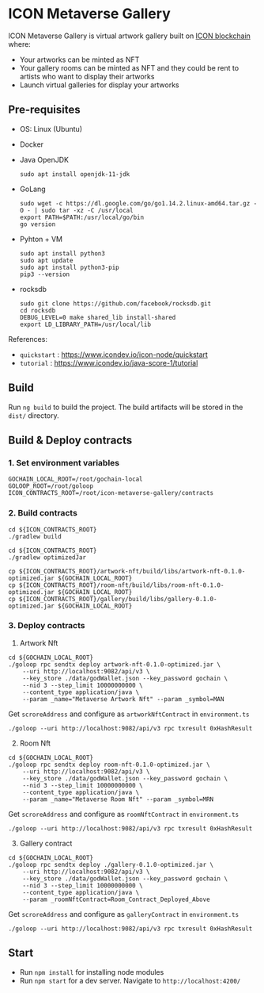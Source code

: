# ICON Metaverse Gallery

ICON Metaverse Gallery is virtual artwork gallery built on [ICON blockchain](https://iconrepublic.org) where: 
- Your artworks can be minted as NFT
- Your gallery rooms can be minted as NFT and they could be rent to artists who want to display their artworks
- Launch virtual galleries for display your artworks

## Pre-requisites
- OS: Linux (Ubuntu)
- Docker
- Java OpenJDK 
    ```
    sudo apt install openjdk-11-jdk
    ```

- GoLang
    ```
    sudo wget -c https://dl.google.com/go/go1.14.2.linux-amd64.tar.gz -O - | sudo tar -xz -C /usr/local
    export PATH=$PATH:/usr/local/go/bin
    go version
    ```

- Pyhton + VM
    ```
    sudo apt install python3
    sudo apt update
    sudo apt install python3-pip
    pip3 --version
    ```

- rocksdb
    ```
    sudo git clone https://github.com/facebook/rocksdb.git
    cd rocksdb
    DEBUG_LEVEL=0 make shared_lib install-shared
    export LD_LIBRARY_PATH=/usr/local/lib
    ```

References:
- `quickstart` : <https://www.icondev.io/icon-node/quickstart>
- `tutorial` : <https://www.icondev.io/java-score-1/tutorial>

## Build

Run `ng build` to build the project. The build artifacts will be stored in the `dist/` directory.

## Build & Deploy contracts

### 1. Set environment variables

```
GOCHAIN_LOCAL_ROOT=/root/gochain-local
GOLOOP_ROOT=/root/goloop
ICON_CONTRACTS_ROOT=/root/icon-metaverse-gallery/contracts
```

### 2. Build contracts

```
cd ${ICON_CONTRACTS_ROOT}
./gradlew build
```

```
cd ${ICON_CONTRACTS_ROOT}
./gradlew optimizedJar
```

```
cp ${ICON_CONTRACTS_ROOT}/artwork-nft/build/libs/artwork-nft-0.1.0-optimized.jar ${GOCHAIN_LOCAL_ROOT}
cp ${ICON_CONTRACTS_ROOT}/room-nft/build/libs/room-nft-0.1.0-optimized.jar ${GOCHAIN_LOCAL_ROOT}
cp ${ICON_CONTRACTS_ROOT}/gallery/build/libs/gallery-0.1.0-optimized.jar ${GOCHAIN_LOCAL_ROOT}
```

### 3. Deploy contracts

1. Artwork Nft
```
cd ${GOCHAIN_LOCAL_ROOT}
./goloop rpc sendtx deploy artwork-nft-0.1.0-optimized.jar \
    --uri http://localhost:9082/api/v3 \
    --key_store ./data/godWallet.json --key_password gochain \
    --nid 3 --step_limit 10000000000 \
    --content_type application/java \
    --param _name="Metaverse Artwork Nft" --param _symbol=MAN
```
Get `scroreAddress` and configure as `artworkNftContract` in `environment.ts`
```
./goloop --uri http://localhost:9082/api/v3 rpc txresult 0xHashResult 
```

2. Room Nft
```
cd ${GOCHAIN_LOCAL_ROOT}
./goloop rpc sendtx deploy room-nft-0.1.0-optimized.jar \
    --uri http://localhost:9082/api/v3 \
    --key_store ./data/godWallet.json --key_password gochain \
    --nid 3 --step_limit 10000000000 \
    --content_type application/java \
    --param _name="Metaverse Room Nft" --param _symbol=MRN
```
Get `scroreAddress` and configure as `roomNftContract` in `environment.ts`
```
./goloop --uri http://localhost:9082/api/v3 rpc txresult 0xHashResult 
```

3. Gallery contract
```
cd ${GOCHAIN_LOCAL_ROOT}
./goloop rpc sendtx deploy ./gallery-0.1.0-optimized.jar \
    --uri http://localhost:9082/api/v3 \
    --key_store ./data/godWallet.json --key_password gochain \
    --nid 3 --step_limit 10000000000 \
    --content_type application/java \
    --param _roomNftContract=Room_Contract_Deployed_Above
```
Get `scroreAddress` and configure as `galleryContract` in `environment.ts`
```
./goloop --uri http://localhost:9082/api/v3 rpc txresult 0xHashResult 
```

## Start

- Run `npm install` for installing node modules
- Run `npm start` for a dev server. Navigate to `http://localhost:4200/`

